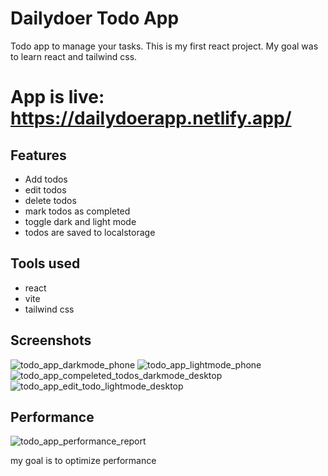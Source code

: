 
# Dailydoer Todo App

Todo app to manage your tasks.
This is my first react project. My goal was to learn react and tailwind css. 

# App is live: https://dailydoerapp.netlify.app/

## Features
- Add todos
- edit todos
- delete todos
- mark todos as completed
- toggle dark and light mode
- todos are saved to localstorage

## Tools used
- react
- vite
- tailwind css


## Screenshots
![todo_app_darkmode_phone](https://github.com/TaruHamalainen/react-todo-app/assets/82812247/12d7dcd5-c72d-4e60-8ea6-9fa305ddd24e)
![todo_app_lightmode_phone](https://github.com/TaruHamalainen/react-todo-app/assets/82812247/8fc45683-a59d-49bf-a6b7-3c9c146fec05)
![todo_app_compeleted_todos_darkmode_desktop](https://github.com/TaruHamalainen/react-todo-app/assets/82812247/d9ed3e9f-728c-4d7c-a3ef-72b58a9333e0)
![todo_app_edit_todo_lightmode_desktop](https://github.com/TaruHamalainen/react-todo-app/assets/82812247/3b3f9cac-16f9-42ba-85c9-45384c0d7020)


## Performance

![todo_app_performance_report](https://github.com/TaruHamalainen/react-todo-app/assets/82812247/2986d557-a901-47ad-87be-ac4f72433783)

my goal is to optimize performance




